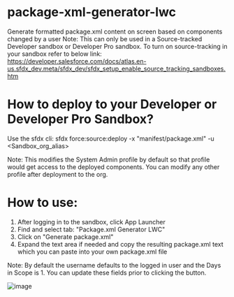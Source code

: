 # package-xml-generator-lwc

Generate formatted package.xml content on screen based on components changed by a user
Note: This can only be used in a Source-tracked Developer sandbox or Developer Pro sandbox.
To turn on source-tracking in your sandbox refer to below link:
https://developer.salesforce.com/docs/atlas.en-us.sfdx_dev.meta/sfdx_dev/sfdx_setup_enable_source_tracking_sandboxes.htm

# How to deploy to your Developer or Developer Pro Sandbox?
Use the sfdx cli:
sfdx force:source:deploy -x "manifest/package.xml" -u <Sandbox_org_alias>

Note: This modifies the System Admin profile by default so that profile would get access to the deployed components. You can modify any other profile after deployment to the org.

# How to use:
1. After logging in to the sandbox, click App Launcher
2. Find and select tab: "Package.xml Generator LWC"
3. Click on "Generate package.xml"
4. Expand the text area if needed and copy the resulting package.xml text which you can paste into your own package.xml file

Note: By default the username defaults to the logged in user and the Days in Scope is 1. You can update these fields prior to clicking the button.

![image](https://user-images.githubusercontent.com/46139665/139955442-6b7891b0-40f7-454f-8d3b-07e848224ed6.png)
